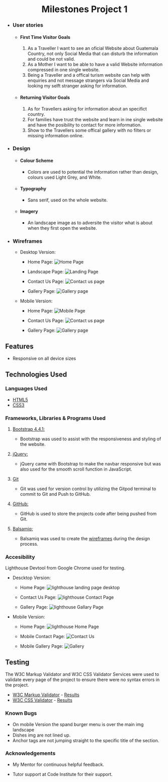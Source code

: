 

<h1 align="center">Milestones Project 1</h1>



-   ### User stories

    -   #### First Time Visitor Goals

        1. As a Traveller I want to see an oficial Website about Guatemala Country, not only Social Media that can disturb the information and could be not valid.
        2. As a Mother I want to be able to have a valid Website information compressed in one single website.
        3. Being a Traveller and a offical turism website can help with enquiries and not message strangers via Social Media and looking my selft stranger asking for information.

    -   #### Returning Visitor Goals

        1. As for Travellers asking for information about an specifict country.
        2. For families have trust the website and learn in ine single website and have the posibility to contact for more information.
        3. Show to the Travellers some offical gallery with no filters or missing information online.

-   ### Design
    -   #### Colour Scheme
        -   Colors are used to potential the information rather than design, colours used Light Grey, and White.
    -   #### Typography
        - Sans serif, used on the whole website.
    -   #### Imagery
        -   An landscape image as to adversite the visitor what is about when they first open the website.

*   ### Wireframes
    + Desktop Version:

        * Home Page:
        ![Home Page](<assets/img/WireFrames/Project One.png>) 

        * Landscape Page:
        ![Landing Page](assets/img/WireFrames/Landscape.png)

        * Contact Us Page:
        ![Contact us page](<assets/img/WireFrames/Contact Us 1.png>)

        * Gallery Page:
        ![Gallery page](<assets/img/WireFrames/Gallery 2.png>)


    + Mobile Version:
        * Home Page:
        ![Mobile Page](<assets/img/WireFrames/Mobile Home.png>)

        * Contact Us Page:
        ![Contact us page](<assets/img/WireFrames/Mobile Contact Us.png>)

        * Gallery Page:
        ![Gallery page](<assets/img/WireFrames/Mobile Gallery.png>)

<!-- 
    <p align="center">
<img src="assets/img/WireFrames/Landscape.png" width="600" height="100%">
</p> -->



## Features

-   Responsive on all device sizes

## Technologies Used

### Languages Used

-   [HTML5](https://en.wikipedia.org/wiki/HTML5)
-   [CSS3](https://en.wikipedia.org/wiki/Cascading_Style_Sheets)

### Frameworks, Libraries & Programs Used

1. [Bootstrap 4.4.1:](https://getbootstrap.com/docs/4.4/getting-started/introduction/)
    - Bootstrap was used to assist with the responsiveness and styling of the website.
1. [jQuery:](https://jquery.com/)
    - jQuery came with Bootstrap to make the navbar responsive but was also used for the smooth scroll function in JavaScript.
1. [Git](https://git-scm.com/)
    - Git was used for version control by utilizing the Gitpod terminal to commit to Git and Push to GitHub.
1. [GitHub:](https://github.com/)
    - GitHub is used to store the projects code after being pushed from Git.

1. [Balsamiq:](https://balsamiq.com/)
    - Balsamiq was used to create the [wireframes](https://github.com/) during the design process.

### Accesibility

Lighthouse Devtool from Google Chrome used for testing.

+ Descktop Version:
    - Home Page:
    ![lighthouse landing page desktop](<assets/img/LightHouse Test/LandPage.png>)

    - Contact Us Page:
    ![lighthouse Contact Page](<assets/img/LightHouse Test/Contact Page.png>)

    - Gallery Page:
    ![lighthouse Gallary Page](<assets/img/LightHouse Test/Gallery Page.png>)

+ Mobile Version:

    - Home Page:
      ![lighthouse Home Page](<assets/img/LightHouse Test/Mobile Home Page.png>)

    - Mobile Contact Page:
    ![Contact Us](<assets/img/LightHouse Test/Mobile Contact .png>)

    - Mobile Gallery Page:
    ![Gallery](<assets/img/LightHouse Test/Mobile Gallery.png>)

## Testing

The W3C Markup Validator and W3C CSS Validator Services were used to validate every page of the project to ensure there were no syntax errors in the project.

-   [W3C Markup Validator](https://jigsaw.w3.org/css-validator/#validate_by_input) - [Results](https://github.com/)
-   [W3C CSS Validator](https://jigsaw.w3.org/css-validator/#validate_by_input) - [Results](https://github.com/)

### Known Bugs

-  On mobile Version the spand burger menu is over the main img landscape
-  Dishes img are not lined up.
-  Anchor tags are not jumping straight to the specific title of the section.

### Acknowledgements

-   My Mentor for continuous helpful feedback.

-   Tutor support at Code Institute for their support.
